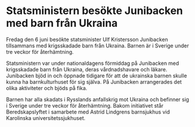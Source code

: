 # Statsministern besökte Junibacken med barn från Ukraina

Fredag den 6 juni besökte statsminister Ulf Kristersson Junibacken tillsammans med krigsskadade barn från Ukraina. Barnen är i Sverige under tre veckor för återhämtning.

Statsministern var under nationaldagens förmiddag på Junibacken med krigsskadade barn från Ukraina, deras vårdnadshavare och läkare. Junibacken bjöd in och öppnade tidigare för att de ukrainska barnen skulle kunna ha barnkulturhuset för sig själva. På Junibacken arrangerades det olika aktiviteter och bjöds på fika.

Barnen har alla skadats i Rysslands anfallskrig mot Ukraina och befinner sig i Sverige under tre veckor för återhämtning. Bakom initiativet står Beredskapslyftet i samarbete med Astrid Lindgrens barnsjukhus vid Karolinska universitetssjukhuset.
